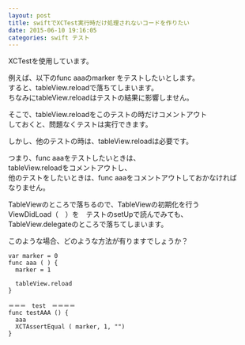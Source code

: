 ```yaml
---
layout: post
title: swiftでXCTest実行時だけ処理されないコードを作りたい
date: 2015-06-10 19:16:05
categories: swift テスト
---
```

<!-- {% raw %} -->
<p>XCTestを使用しています。</p>

<p>例えば、以下のfunc aaaのmarker をテストしたいとします。<br>
すると、tableView.reloadで落ちてしまいます。<br>
ちなみにtableView.reloadはテストの結果に影響しません。</p>

<p>そこで、tableView.reloadをこのテストの時だけコメントアウト<br>
しておくと、問題なくテストは実行できます。</p>

<p>しかし、他のテストの時は、tableView.reloadは必要です。</p>

<p>つまり、func aaaをテストしたいときは、<br>
tableView.reloadをコメントアウトし、<br>
他のテストをしたいときは、func aaaをコメントアウトしておかなければ<br>
なりません。</p>

<p>TableViewのところで落ちるので、TableViewの初期化を行う<br>
ViewDidLoad（　）を　テストのsetUpで読んでみても、<br>
TableView.delegateのところで落ちてしまいます。</p>

<p>このような場合、どのような方法が有りますでしょうか？</p>

<pre><code>var marker = 0
func aaa ( ) {
  marker = 1

  tableView.reload
}

＝＝＝　test　＝＝＝＝
func testAAA () {
  aaa
  XCTAssertEqual ( marker, 1, "")
}
</code></pre>
<!-- {% endraw %} -->
